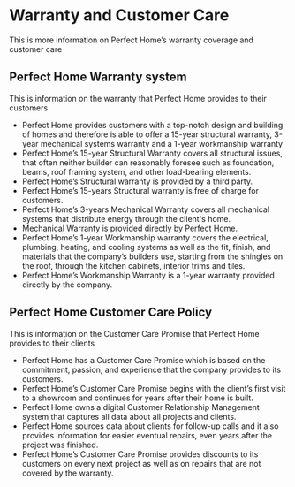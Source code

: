 # Warranty and Customer Care

This is more information on Perfect Home’s warranty coverage and customer care

## Perfect Home Warranty system

This is information on the warranty that Perfect Home provides to their customers

- Perfect Home provides customers with a top-notch design and building of homes and therefore is able to offer a 15-year structural warranty, 3-year mechanical systems warranty and a 1-year workmanship warranty
- Perfect Home’s 15-year Structural Warranty covers all structural issues, that often neither builder can reasonably foresee such as foundation, beams, roof framing system, and other load-bearing elements.
- Perfect Home’s Structural warranty is provided by a third party.
- Perfect Home’s 15-years Structural warranty is free of charge for customers.
- Perfect Home’s 3-years Mechanical Warranty covers all mechanical systems that distribute energy through the client's home.
- Mechanical Warranty is provided directly by Perfect Home.
- Perfect Home’s 1-year Workmanship warranty covers the electrical, plumbing, heating, and cooling systems as well as the fit, finish, and materials that the company’s builders use, starting from the shingles on the roof, through the kitchen cabinets, interior trims and tiles.
- Perfect Home’s Workmanship Warranty is a 1-year warranty provided directly by the company.

## Perfect Home Customer Care Policy

This is information on the Customer Care Promise that Perfect Home provides to their clients

- Perfect Home has a Customer Care Promise which is based on the commitment, passion, and experience that the company provides to its customers.
- Perfect Home’s Customer Care Promise begins with the client’s first visit to a showroom and continues for years after their home is built.
- Perfect Home owns a digital Customer Relationship Management system that captures all data about all projects and clients.
- Perfect Home sources data about clients for follow-up calls and it also provides information for easier eventual repairs, even years after the project was finished.
- Perfect Home’s Customer Care Promise provides discounts to its customers on every next project as well as on repairs that are not covered by the warranty.